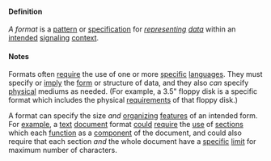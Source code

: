 #### Definition

*A format* is a [pattern](https://github.com/gcassel/Modular-Organization-Terminology/blob/master/terms/pattern.m) or [specification](https://github.com/gcassel/Modular-Organization-Terminology/blob/master/terms/specification.md) for *[representing](https://github.com/gcassel/Modular-Organization-Terminology/blob/master/terms/represent.md) [data](https://github.com/gcassel/Modular-Organization-Terminology/blob/master/terms/data.md)* within an [intended](https://github.com/gcassel/Modular-Organization-Terminology/blob/master/terms/intend.md) [signaling](https://github.com/gcassel/Modular-Organization-Terminology/blob/master/terms/signal.md) [context](https://github.com/gcassel/Modular-Organization-Terminology/blob/master/terms/context.md).

#### Notes

Formats often [require](https://github.com/gcassel/Modular-Organization-Terminology/blob/master/terms/require.md) the use of one or more [specific](https://github.com/gcassel/Modular-Organization-Terminology/blob/master/terms/specific.md) [languages](https://github.com/gcassel/Modular-Organization-Terminology/blob/master/terms/language.md).  They must specify or [imply](https://github.com/gcassel/Modular-Organization-Terminology/blob/master/terms/imply.md) the [form](https://github.com/gcassel/Modular-Organization-Terminology/blob/master/terms/form.md) or structure of data, and they also *can* specify [physical](https://github.com/gcassel/Modular-Organization-Terminology/blob/master/terms/physical.md) mediums as needed.  (For example, a 3.5" floppy disk is a specific format which includes the physical [requirements](https://github.com/gcassel/Modular-Organization-Terminology/blob/master/terms/require.md) of that floppy disk.)

A format can specify the size *and* [organizing](https://github.com/gcassel/Modular-Organization-Terminology/blob/master/terms/organize.md) [features](https://github.com/gcassel/Modular-Organization-Terminology/blob/master/terms/feature.md) of an intended form.  For [example](https://github.com/gcassel/Modular-Organization-Terminology/blob/master/terms/example.md), a [text](https://github.com/gcassel/Modular-Organizing-Terminology/edit/master/terms/text.md) [document](https://github.com/gcassel/Modular-Organizing-Terminology/edit/master/terms/document.md) format [could](https://github.com/gcassel/Modular-Organizing-Terminology/edit/master/terms/could.md) [require](https://github.com/gcassel/Modular-Organizing-Terminology/edit/master/terms/require.md) the [use](https://github.com/gcassel/Modular-Organizing-Terminology/edit/master/terms/use.md) of [sections](https://github.com/gcassel/Modular-Organizing-Terminology/edit/master/terms/section.md) which each [function](https://github.com/gcassel/Modular-Organizing-Terminology/edit/master/terms/function.md) as a [component](https://github.com/gcassel/Modular-Organizing-Terminology/edit/master/terms/component.md) of the document, and could also require that each section *and* the whole document have a [specific](https://github.com/gcassel/Modular-Organizing-Terminology/edit/master/terms/specific.md) [limit](https://github.com/gcassel/Modular-Organizing-Terminology/edit/master/terms/limit.md) for maximum number of characters.

